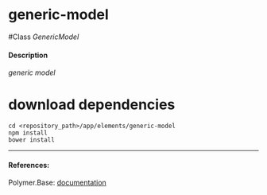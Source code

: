 generic-model
=========


#Class
*GenericModel*

#### Description
*generic model*

# download dependencies
```
cd <repository_path>/app/elements/generic-model
npm install
bower install
```

____________
#### References:
Polymer.Base: [documentation](http://polymer.github.io/polymer/)



